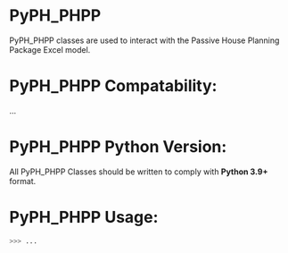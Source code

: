 # PyPH_PHPP
PyPH_PHPP classes are used to interact with the Passive House Planning Package Excel model.


# PyPH_PHPP Compatability:
...

# PyPH_PHPP Python Version:
All PyPH_PHPP Classes should be written to comply with **Python 3.9+** format.

# PyPH_PHPP Usage:
```python
>>> ...
```